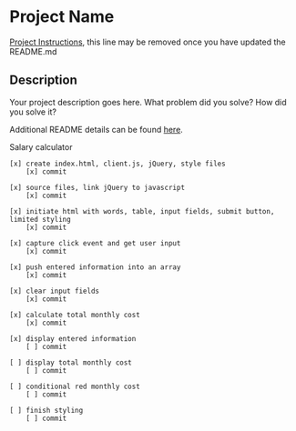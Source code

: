 # Project Name

[Project Instructions](./INSTRUCTIONS.md), this line may be removed once you have updated the README.md

## Description

Your project description goes here. What problem did you solve? How did you solve it?

Additional README details can be found [here](https://github.com/PrimeAcademy/readme-template/blob/master/README.md).


Salary calculator

    [x] create index.html, client.js, jQuery, style files
        [x] commit

    [x] source files, link jQuery to javascript
        [x] commit

    [x] initiate html with words, table, input fields, submit button, limited styling
        [x] commit

    [x] capture click event and get user input
        [x] commit

    [x] push entered information into an array
        [x] commit

    [x] clear input fields
        [x] commit

    [x] calculate total monthly cost
        [x] commit

    [x] display entered information
        [ ] commit

    [ ] display total monthly cost
        [ ] commit

    [ ] conditional red monthly cost
        [ ] commit

    [ ] finish styling
        [ ] commit